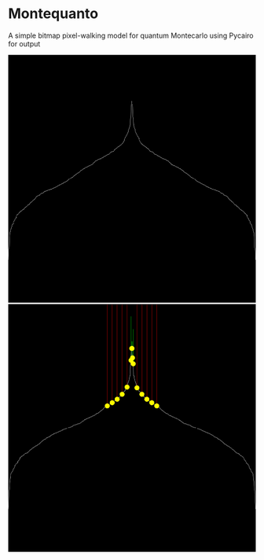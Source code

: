 # Montequanto
A simple bitmap pixel-walking model for quantum Montecarlo using Pycairo for output

![montecarlo](anim1.gif)
![montecarlo](anim2.gif)

